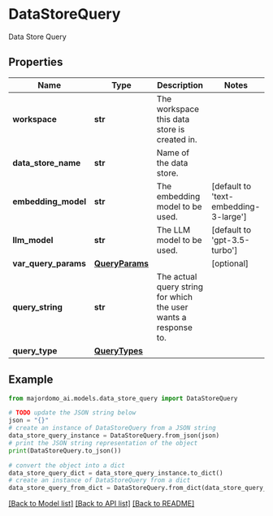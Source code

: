 # DataStoreQuery

Data Store Query

## Properties

Name | Type | Description | Notes
------------ | ------------- | ------------- | -------------
**workspace** | **str** | The workspace this data store is created in. | 
**data_store_name** | **str** | Name of the data store. | 
**embedding_model** | **str** | The embedding model to be used. | [default to 'text-embedding-3-large']
**llm_model** | **str** | The LLM model to be used. | [default to 'gpt-3.5-turbo']
**var_query_params** | [**QueryParams**](QueryParams.md) |  | [optional] 
**query_string** | **str** | The actual query string for which the user wants a response to. | 
**query_type** | [**QueryTypes**](QueryTypes.md) |  | 

## Example

```python
from majordomo_ai.models.data_store_query import DataStoreQuery

# TODO update the JSON string below
json = "{}"
# create an instance of DataStoreQuery from a JSON string
data_store_query_instance = DataStoreQuery.from_json(json)
# print the JSON string representation of the object
print(DataStoreQuery.to_json())

# convert the object into a dict
data_store_query_dict = data_store_query_instance.to_dict()
# create an instance of DataStoreQuery from a dict
data_store_query_from_dict = DataStoreQuery.from_dict(data_store_query_dict)
```
[[Back to Model list]](../README.md#documentation-for-models) [[Back to API list]](../README.md#documentation-for-api-endpoints) [[Back to README]](../README.md)



